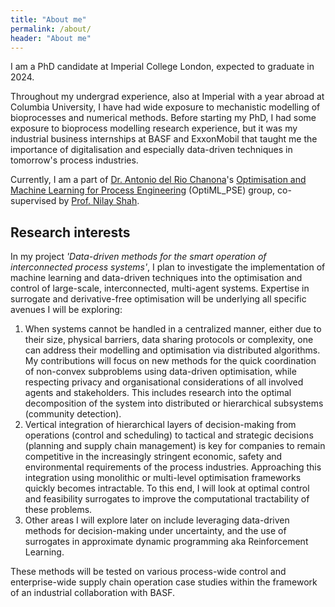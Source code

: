 ```yaml
---
title: "About me"
permalink: /about/
header: "About me"
---
```


I am a PhD candidate at Imperial College London, expected to graduate in 2024.

 Throughout my undergrad experience, also at Imperial with a year abroad at Columbia University, I have had wide exposure to mechanistic modelling of bioprocesses and numerical methods. Before starting my PhD, I had some exposure to bioprocess modelling research experience, but it was my industrial business internships at BASF and ExxonMobil that taught me the importance of digitalisation and especially data-driven techniques in tomorrow's process industries.

Currently, I am a part of [Dr. Antonio del Rio Chanona](https://www.imperial.ac.uk/people/a.del-rio-chanona)'s [Optimisation and Machine Learning for Process Engineering](https://www.imperial.ac.uk/optimisation-and-machine-learning-for-process-engineering/about-us/) (OptiML_PSE) group, co-supervised by [Prof. Nilay Shah](https://www.imperial.ac.uk/people/n.shah).

## Research interests

In my project *'Data-driven methods for the smart operation of interconnected process systems'*, I plan to investigate the implementation of machine learning and data-driven techniques into the optimisation and control of large-scale, interconnected, multi-agent systems. Expertise in surrogate and derivative-free optimisation will be underlying all specific avenues I will be exploring:

1.  When systems cannot be handled in a centralized manner, either due to their size, physical barriers, data sharing protocols or complexity,  one can address their modelling and optimisation via distributed algorithms. My contributions will focus on new methods for the quick coordination of non-convex subproblems using data-driven optimisation, while respecting privacy and organisational considerations of all involved agents and stakeholders. This includes research into the optimal decomposition of the system into distributed or hierarchical subsystems (community detection).
2. Vertical integration of hierarchical layers of decision-making from operations (control and scheduling) to tactical and strategic decisions (planning and supply chain management) is key for companies to remain competitive in the increasingly stringent economic, safety and environmental requirements of the process industries. Approaching this integration using monolithic or multi-level optimisation frameworks quickly becomes intractable. To this end, I will look at optimal control and feasibility surrogates to improve the computational tractability of these problems.
3. Other areas I will explore later on include leveraging data-driven methods for decision-making under uncertainty, and the use of surrogates in approximate dynamic programming aka Reinforcement Learning.

These methods will be tested on various process-wide control and enterprise-wide supply chain operation case studies within the framework of an industrial collaboration with BASF.
